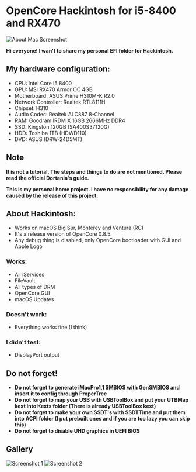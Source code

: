 # OpenCore Hackintosh for i5-8400 and RX470

![About Mac Screenshot](https://user-images.githubusercontent.com/116093195/196463999-4ea362f4-5e7a-4072-bc9e-bbc5de8f06b9.png)

**Hi everyone! I wan't to share my personal EFI folder for Hackintosh.**

## My hardware configuration:
- CPU: Intel Core i5 8400
- GPU: MSI RX470 Armor OC 4GB
- Motherboard: ASUS Prime H310M-K R2.0
- Network Controller: Realtek RTL8111H
- Chipset: H310
- Audio Codec: Realtek ALC887 8-Channel
- RAM: Goodram IRDM X 16GB 2666MHz DDR4
- SSD: Kingston 120GB (SA400S37120G)
- HDD: Toshiba 1TB (HDWD110)
- DVD: ASUS (DRW-24D5MT)

## Note
**It is not a tutorial. The steps and things to do are not mentioned. Please read the official Dortania's guide.**

**This is my personal home project. I have no responsibility for any damage caused by the release of this project.**

## About Hackintosh:
- Works on macOS Big Sur, Monterey and Ventura (RC)
- It's a release version of OpenCore 0.8.5.
- Any debug thing is disabled, only OpenCore bootloader with GUI and Apple Logo

### Works:
- All iServices
- FileVault
- All types of DRM
- OpenCore GUI
- macOS Updates

### Doesn't work:
- Everything works fine (I think)

### I didn't test:
- DisplayPort output

## Do not forget!
- **Do not forget to generate iMacPro1,1 SMBIOS with GenSMBIOS and insert it to config through ProperTree**
- **Do not forget to map your USB with USBToolBox and put your UTBMap kext into Kexts folder (There is already USBToolBox kext)**
- **Do not forget to make your own SSDT's with SSDTTime and put them into ACPI folder (I put prebuilt ones and if you are too lazy you can skip this)**
- **Do not forget to disable UHD graphics in UEFI BIOS**

## Gallery
![Screenshot 1](https://user-images.githubusercontent.com/116093195/196487794-c5f11050-51c5-41fa-a2ff-a9768b7f00a0.png)
![Screenshot 2](https://user-images.githubusercontent.com/116093195/196632143-9993e357-6544-449c-9c88-89fc51a81351.png)

